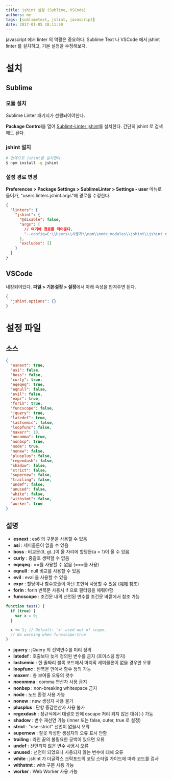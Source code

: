 ```yaml
---
title: jshint 설정 (Sublime, VSCode)
authors: me
tags: [sublimetext, jslint, javascript]
date: 2017-01-05 18:11:50
---
```


javascript 에서 linter 의 역활은 중요하다.
Sublime Text 나 VSCode 에서 jshint linter 를 설치하고, 기본 설정을 수정해보자.

# 설치

## Sublime

### 모듈 설치

Sublime Linter 패키지가 선행되어야한다.

**Package Control**을 열어 [Sublimt-Linter jshint](https://github.com/SublimeLinter/SublimeLinter-jshint)를 설치한다.
간단히 jshint 로 검색해도 된다.

### jshint 설치

```bash
# 전역으로 jshint를 설치한다.
$ npm install -g jshint
```

### 설정 경로 변경

**Preferences > Package Settings > SublimeLinter > Settings - user** 메뉴로 들어가,
"users.linters.jshint.args"에 경로를 수정한다.

```json
{
  "linters": {
    "jshint": {
      "@disable": false,
      "args": [
        // 여기에 경로를 적어준다.
        "--config=C:\\Users\\사용자\\npm\\node_modules\\jshint\\jshint_config.json"
      ],
      "excludes": []
    }
  }
}
```

## VSCode

내장되어있다.
**파일 > 기본설정 > 설정**에서 아래 속성을 만져주면 된다.

```json
{
  "jshint.options": {}
}
```

# 설정 파일

## 소스

```json
{
  "esnext": true,
  "asi": false,
  "boss": false,
  "curly": true,
  "eqeqeq": true,
  "eqnull": false,
  "evil": false,
  "expr": true,
  "forin": true,
  "funcscope": false,
  "jquery": true,
  "latedef": true,
  "lastsemic": false,
  "loopfunc": false,
  "maxerr": 10,
  "nocomma": true,
  "nonbsp": true,
  "node": true,
  "nonew": false,
  "plusplus": false,
  "regexdash": false,
  "shadow": false,
  "strict": false,
  "supernew": false,
  "trailing": false,
  "undef": false,
  "unused": false,
  "white": false,
  "withstmt": false,
  "worker": true
}
```

## 설명

- **esnext** : es6 의 구문을 사용할 수 있음
- **asi** : 세미콜론이 없을 수 있음
- **boss** : 비교문(lt, gt..)이 올 자리에 할당문(a = 1)이 올 수 있음
- **curly** : 중괄호 생략할 수 없음
- **eqeqeq** : ==를 사용할 수 없음 (===를 사용)
- **eqnull** : null 비교를 사용할 수 있음
- **evil** : eval 을 사용할 수 있음
- **expr** : 할당이나 함수호출이 아닌 표현식 사용할 수 있음 ([예제](http://stackoverflow.com/questions/6248920/expressions-in-javascript-ternary-operator-and-jslint) 참조)
- **forin** : forin 반복문 사용시 if 으로 필터링을 해줘야함
- **funcscope** : 조건문 내의 선언된 변수를 조건문 바깥에서 참조 가능

```javascript
function test() {
  if (true) {
    var x = 0;
  }

  x += 1; // Default: 'x' used out of scope.
  // No warning when funcscope:true
}
```

- **jquery** : jQuery 의 전역변수를 미리 정의
- **latedef** : 호출보다 늦게 정의된 변수를 금지 (호이스팅 방지)
- **lastsemic** : 한 줄짜리 블록 코드에서 마지막 세미콜론이 없을 경우만 오류
- **loopfunc** : 반복문 안에서 함수 정의 가능
- **maxerr** : 총 보여줄 오류의 갯수
- **nocomma** : comma 연산자 사용 금지
- **nonbsp** : non-breaking whitespace 금지
- **node** : 노드 환경 사용 가능
- **nonew** : new 생성자 사용 불가
- **plusplus** : 단항 증감연산자 사용 불가
- **regexdash** : 정규식에서 대괄호 안에 escape 처리 되지 않은 대쉬(-) 가능
- **shadow** : 변수 재선언 가능 (inner 또는 false, outer, true 로 설정)
- **strict** : "use-strict" 선언이 없을시 오류
- **supernew** : 잘못 작성한 생성자의 오류 표시 안함
- **trailing** : 라인 끝의 불필요한 공백이 있으면 오류
- **undef** : 선언되지 않은 변수 사용시 오류
- **unused** : 선언이 되었으나 사용되지 않는 변수에 대해 오류
- **white** : jshint 가 더글락스 크락포드의 코딩 스타일 가이드에 따라 코드를 검사
- **withstmt** : with 구문 사용 가능
- **worker** : Web Worker 사용 가능
